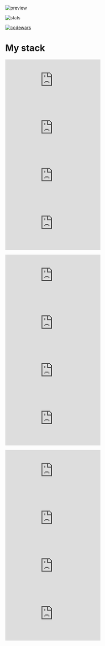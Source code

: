 ![preview](https://capsule-render.vercel.app/api?height=180&type=waving&desc=Backend%20Developer&text=Bezrodnyi%20Kirill&animation=scalein&fontSize=70&fontAlign=30&fontAlignY=40&descSize=20&descAlignY=15&descAlign=15&color=gradient&fontColor=000)

![stats](https://github-readme-stats.vercel.app/api?username=kee-reall&show_icons=true&bg_color=003&title_color=fff&text_color=ffffff&icon_color=#b531c1)

[![codewars](https://www.codewars.com/users/KeeREAL/badges/large)](https://www.codewars.com/users/KeeREAL)

# My stack

[![nodeJS](https://icon-icons.com/downloadimage.php?id=146411&root=2415/ICO/128/&file=nodejs_original_logo_icon_146411.ico)](https://nodejs.org/en/docs)
[![JavaScript](https://icon-icons.com/downloadimage.php?id=130900&root=2108/ICO/512/&file=javascript_icon_130900.ico)](https://developer.mozilla.org/en-US/docs/Web/JavaScript)
[![TypeScript](https://icon-icons.com/downloadimage.php?id=146317&root=2415/ICO/128/&file=typescript_original_logo_icon_146317.ico)](https://www.typescriptlang.org)
[![SQL](https://icon-icons.com/downloadimage.php?id=57633&root=628/ICO/128/&file=sql-file-black-rounded-rectangular-interface-symbol_icon-icons.com_57633.ico)](https://www.w3schools.com/sql/)

[![express](https://icon-icons.com/downloadimage.php?id=169185&root=2699/PNG/128/&file=expressjs_logo_icon_169185.png)](https://expressjs.com/)
[![nestJS](https://icon-icons.com/downloadimage.php?id=168087&root=2699/ICO/128/&file=nestjs_logo_icon_168087.ico)](https://nestjs.com)
[![jest](https://icon-icons.com/downloadimage.php?id=130514&root=2107/ICO/128/&file=file_type_jest_icon_130514.ico)](https://jestjs.io/)
[![react](https://icon-icons.com/downloadimage.php?id=146374&root=2415/ICO/512/&file=react_original_logo_icon_146374.ico)](https://react.dev/)

[![linux](https://icon-icons.com/downloadimage.php?id=8794&root=46/ICO/128/&file=linux_penguin_animal_9362.ico)](https://www.linux.org/)
[![mongoDB](https://icon-icons.com/downloadimage.php?id=146425&root=2415/ICO/128/&file=mongodb_original_wordmark_logo_icon_146425.ico)](https://www.mongodb.com/)
[![docker](https://icon-icons.com/downloadimage.php?id=130643&root=2107/ICO/128/&file=file_type_docker_icon_130643.ico)](https://www.docker.com/)
[![postgreSQL](https://icon-icons.com/downloadimage.php?id=146390&root=2415/ICO/128/&file=postgresql_plain_wordmark_logo_icon_146390.ico)](https://www.postgresql.org/)
<!--
**Kee-Reall/Kee-Reall** is a ✨ _special_ ✨ repository because its `README.md` (this file) appears on your GitHub profile.

Here are some ideas to get you started:

- 🔭 I’m currently working on ...
- 🌱 I’m currently learning ...
- 👯 I’m looking to collaborate on ...
- 🤔 I’m looking for help with ...
- 💬 Ask me about ...
- 📫 How to reach me: ...
- 😄 Pronouns: ...
- ⚡ Fun fact: ...
-->
